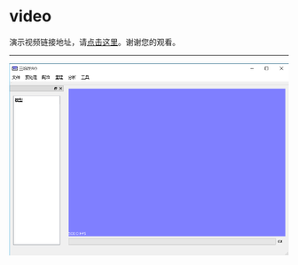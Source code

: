 # video
演示视频链接地址，请[点击这里](http://v.youku.com/v_show/id_XMTg3NjQxNjk1Mg==.html
)。谢谢您的观看。
*******
![](https://github.com/bozhicheng91/pictures/blob/master/zero/zero-picture.png)
